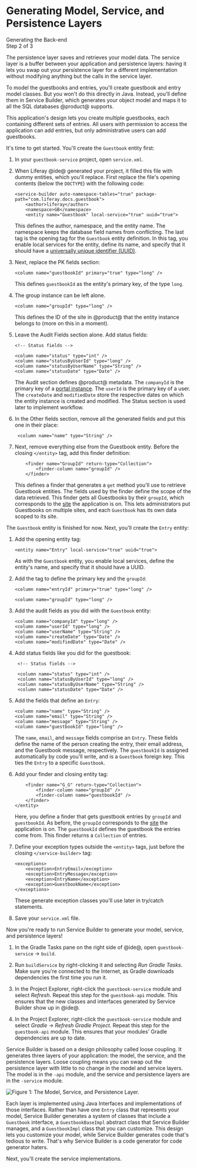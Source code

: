 # Generating Model, Service, and Persistence Layers [](id=generating-model-service-and-persistence-layers)

<div class="learn-path-step">
    <p>Generating the Back-end<br>Step 2 of 3</p>
</div>

The persistence layer saves and retrieves your model data. The service layer is
a buffer between your application and persistence layers: having it lets you 
swap out your persistence layer for a different implementation without modifying 
anything but the calls in the service layer. 

To model the guestbooks and entries, you'll create guestbook and entry model 
classes. But you won't do this directly in Java. Instead, you'll define them in 
Service Builder, which generates your object model and maps it to all the SQL 
databases @product@ supports. 

This application's design lets you create multiple guestbooks, each containing 
different sets of entries. All users with permission to access the application 
can add entries, but only administrative users can add guestbooks. 

It's time to get started. You'll create the `Guestbook` entity first: 

1.  In your `guestbook-service` project, open `service.xml`. 

2.  When Liferay @ide@ generated your project, it filled this file with dummy 
    entities, which you'll replace. First replace the file's opening contents 
    (below the `DOCTYPE`) with the following code: 

        <service-builder auto-namespace-tables="true" package-path="com.liferay.docs.guestbook">
            <author>liferay</author>
            <namespace>GB</namespace>
            <entity name="Guestbook" local-service="true" uuid="true">

    This defines the author, namespace, and the entity name. The namespace keeps 
    the database field names from conflicting. The last tag is the opening tag 
    for the `Guestbook` entity definition. In this tag, you enable local 
    services for the entity, define its name, and specify that it should have a 
    [universally unique identifier (UUID)](https://en.wikipedia.org/wiki/Universally_unique_identifier). 

3.  Next, replace the PK fields section: 

        <column name="guestbookId" primary="true" type="long" />

    This defines `guestbookId` as the entity's primary key, of the type `long`. 

4.  The group instance can be left alone.

        <column name="groupId" type="long" />

    This defines the ID of the site in @product@ that the entity instance 
    belongs to (more on this in a moment). 

5.  Leave the Audit Fields section alone. Add status fields:

        <!-- Status fields -->

        <column name="status" type="int" />
        <column name="statusByUserId" type="long" />
        <column name="statusByUserName" type="String" />
        <column name="statusDate" type="Date" />

    The Audit section defines @product@ metadata. The `companyId` is the primary
    key of a 
    [portal instance](/discover/portal/-/knowledge_base/7-0/setting-up-a-liferay-instance).
    The `userId` is the primary key of a user. The `createDate` and
    `modifiedDate` store the respective dates on which the entity instance is
    created and modified. The Status section is used later to implement
    workflow. 

6. In the Other fields section, remove all the generated fields and put this one
   in their place: 

        <column name="name" type="String" />

7.  Next, remove everything else from the Guestbook entity. Before the closing 
    `</entity>` tag, add this finder definition: 

            <finder name="GroupId" return-type="Collection">
                <finder-column name="groupId" />
            </finder>

    This defines a finder that generates a `get` method you'll use to retrieve
    Guestbook entities. The fields used by the finder define the scope of the
    data retrieved. This finder gets all Guestbooks by their `groupId`, which
    corresponds to the
    [site](/discover/portal/-/knowledge_base/7-0/starting-site-development) the
    application is on. This lets administrators put Guestbooks on multiple 
    sites, and each `Guestbook` has its own data scoped to its site. 

The `Guestbook` entity is finished for now. Next, you'll create the `Entry` 
entity: 

1.  Add the opening entity tag:

        <entity name="Entry" local-service="true" uuid="true">

    As with the `Guestbook` entity, you enable local services, define the 
    entity's name, and specify that it should have a UUID. 

2.  Add the tag to define the primary key and the `groupId`: 

        <column name="entryId" primary="true" type="long" />

        <column name="groupId" type="long" />

3.  Add the audit fields as you did with the `Guestbook` entity:

        <column name="companyId" type="long" />
        <column name="userId" type="long" />
        <column name="userName" type="String" />
        <column name="createDate" type="Date" />
        <column name="modifiedDate" type="Date" />

4. Add status fields like you did for the guestbook:

        <!-- Status fields -->

        <column name="status" type="int" />
        <column name="statusByUserId" type="long" />
        <column name="statusByUserName" type="String" />
        <column name="statusDate" type="Date" />

5.  Add the fields that define an `Entry`: 

        <column name="name" type="String" />
        <column name="email" type="String" />
        <column name="message" type="String" />
        <column name="guestbookId" type="long" />

    The `name`, `email`, and `message` fields comprise an `Entry`. These fields 
    define the name of the person creating the entry, their email address, and 
    the Guestbook message, respectively. The `guestbookId` is assigned 
    automatically by code you'll write, and is a `Guestbook` foreign key. This 
    ties the `Entry` to a specific `Guestbook`. 

6.  Add your finder and closing entity tag:

            <finder name="G_G" return-type="Collection">
                <finder-column name="groupId" />
                <finder-column name="guestbookId" />
            </finder>
        </entity>

    Here, you define a finder that gets guestbook entries by `groupId` and 
    `guestbookId`. As before, the `groupId` corresponds to the
    [site](/discover/portal/-/knowledge_base/7-0/starting-site-development) the
    application is on. The `guestbookId` defines the guestbook the entries come 
    from. This finder returns a `Collection` of entries. 

7.  Define your exception types outside the `<entity>` tags, just before the 
    closing `</service-builder>` tag: 

        <exceptions>
            <exception>EntryEmail</exception>
            <exception>EntryMessage</exception>
            <exception>EntryName</exception>
            <exception>GuestbookName</exception>
        </exceptions>

    These generate exception classes you'll use later in try/catch statements. 

8.  Save your `service.xml` file.

Now you're ready to run Service Builder to generate your model, service, and
persistence layers!

1.  In the Gradle Tasks pane on the right side of @ide@, open `guestbook-service`
    &rarr; `build`. 

2.  Run `buildService` by right-clicking it and selecting *Run Gradle Tasks*.
    Make sure you're connected to the Internet, as Gradle downloads dependencies
    the first time you run it. 

3.  In the Project Explorer, right-click the `guestbook-service` module and 
    select *Refresh*. Repeat this step for the `guestbook-api` module. This 
    ensures that the new classes and interfaces generated by Service Builder 
    show up in @ide@.

4.  In the Project Explorer, right-click the `guestbook-service` module and 
    select *Gradle* &rarr; *Refresh Gradle Project*. Repeat this step for the 
    `guestbook-api` module. This ensures that your modules' Gradle dependencies 
    are up to date. 

Service Builder is based on a design philosophy called loose coupling. It
generates three layers of your application: the model, the service, and the
persistence layers. Loose coupling means you can swap out the persistence layer
with little to no change in the model and service layers. The model is in the 
`-api` module, and the service and persistence layers are in the `-service` 
module. 

![Figure 1: The Model, Service, and Persistence Layer.](../../../images/model-service-persistence.png)

Each layer is implemented using Java Interfaces and implementations of those
interfaces. Rather than have one `Entry` class that represents your model, 
Service Builder generates a system of classes that include a `Guestbook` 
interface, a `GuestbookBaseImpl` abstract class that Service Builder manages, 
and a `GuestbookImpl` class that you can customize. This design lets you 
customize your model, while Service Builder generates code that's tedious to 
write. That's why Service Builder is a code generator for code generator haters. 

Next, you'll create the service implementations. 
